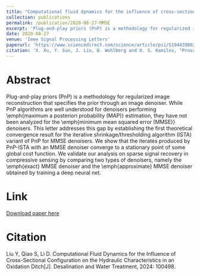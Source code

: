 ```yaml
---
title: "Computational fluid dynamics for the influence of cross-sectional configuration on the hydraulic characteristics in an oxidation ditch"
collection: publications
permalink: /publication/2020-08-27-MMSE
excerpt: 'Plug-and-play priors (PnP) is a methodology for regularized image reconstruction that specifies the prior through an image denoiser. While PnP algorithms are well understood for denoisers performing \emph{maximum a posteriori probability (MAP)} estimation, they have not been analyzed for the \emph{minimum mean squared error (MMSE)} denoisers. This letter addresses this gap by establishing the first theoretical convergence result for the iterative shrinkage/thresholding algorithm (ISTA) variant of PnP for MMSE denoisers. We show that the iterates produced by PnP-ISTA with an MMSE denoiser converge to a stationary point of some global cost function. We validate our analysis on sparse signal recovery in compressive sensing by comparing two types of denoisers, namely the \emph{exact} MMSE denoiser and the \emph{approximate} MMSE denoiser obtained by training a deep neural net.'
date: 2020-08-27
venue: 'Ieee Signal Processing Letters'
paperurl: 'https://www.sciencedirect.com/science/article/pii/S1944398624005320'
citation: 'X. Xu, Y. Sun, J. Liu, B. Wohlberg and U. S. Kamilov, "Provable Convergence of Plug-and-Play Priors With MMSE Denoisers," in IEEE Signal Processing Letters, vol. 27, pp. 1280-1284, 2020, doi: 10.1109/LSP.2020.3006390.'
---
```

# Abstract
Plug-and-play priors (PnP) is a methodology for regularized image reconstruction that specifies the prior through an image denoiser. While PnP algorithms are well understood for denoisers performing \emph{maximum a posteriori probability (MAP)} estimation, they have not been analyzed for the \emph{minimum mean squared error (MMSE)} denoisers. This letter addresses this gap by establishing the first theoretical convergence result for the iterative shrinkage/thresholding algorithm (ISTA) variant of PnP for MMSE denoisers. We show that the iterates produced by PnP-ISTA with an MMSE denoiser converge to a stationary point of some global cost function. We validate our analysis on sparse signal recovery in compressive sensing by comparing two types of denoisers, namely the \emph{exact} MMSE denoiser and the \emph{approximate} MMSE denoiser obtained by training a deep neural net.

# Link
[Download paper here](https://www.sciencedirect.com/science/article/pii/S1944398624005320)

# Citation
Liu Y, Qiao S, Li D. Computational Fluid Dynamics for the Influence of Cross-Sectional Configuration on the Hydraulic Characteristics in an Oxidation Ditch[J]. Desalination and Water Treatment, 2024: 100498.
